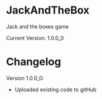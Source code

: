 # JackAndTheBox
Jack and the boxes game

Current Version: 1.0.0_0
  
# Changelog
Version 1.0.0_0:
  - Uploaded existing code to gitHub
